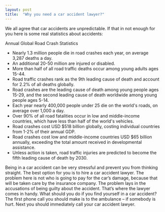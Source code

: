 ```yaml
---
layout: post
title:  "Why you need a car accident lawyer?"
---
```


We all agree that car accidents are unpredictable. If that in not enough for you here is some real statistics about accidents:

Annual Global Road Crash Statistics

*	Nearly 1.3 million people die in road crashes each year, on average 3,287 deaths a day.
*	An additional 20-50 million are injured or disabled.
*	More than half of all road traffic deaths occur among young adults ages 15-44.
*	Road traffic crashes rank as the 9th leading cause of death and account for 2.2% of all deaths globally.
*	Road crashes are the leading cause of death among young people ages 15-29, and the second leading cause of death worldwide among young people ages 5-14.
*	Each year nearly 400,000 people under 25 die on the world's roads, on average over 1,000 a day.
*	Over 90% of all road fatalities occur in low and middle-income countries, which have less than half of the world's vehicles.
*	Road crashes cost USD $518 billion globally, costing individual countries from 1-2% of their annual GDP.
*	Road crashes cost low and middle-income countries USD $65 billion annually, exceeding the total amount received in developmental assistance.
*	Unless action is taken, road traffic injuries are predicted to become the fifth leading cause of death by 2030.


Being in a car accident can be very stressful and prevent you from thinking straight. The best option for you is to hire a car accident lawyer.
The problem here is not who is going to pay for the car’s damage, because that will be taken care by the insurance company. The problem lays in the accusations of being guilty about the accident.
That’s where the lawyer comes in handy. 
What should you do if you find yourself in a car accident?
The first phone call you should make is to the ambulance – if somebody is hurt. Next you should immediately call your car accident lawyer.

